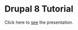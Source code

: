 # Drupal 8 Tutorial

Click here to <a target="_blank"  href="https://rawgit.com/LuisJoseSanchez/presentacion-taller-drupal/master/index.html">see</a> the presentation.
